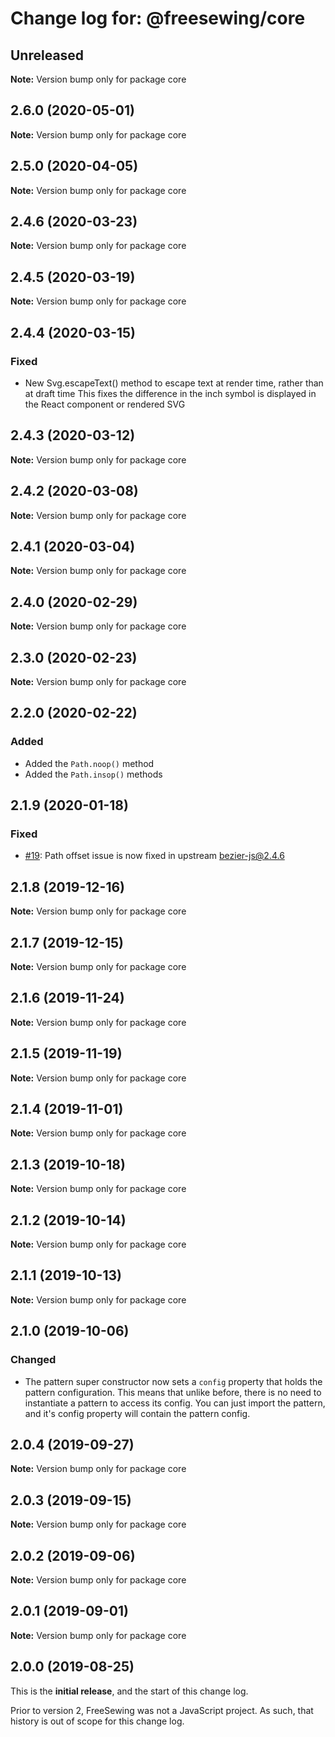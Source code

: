 # Change log for: @freesewing/core

## Unreleased

**Note:** Version bump only for package core

## 2.6.0 (2020-05-01)

**Note:** Version bump only for package core

## 2.5.0 (2020-04-05)

**Note:** Version bump only for package core

## 2.4.6 (2020-03-23)

**Note:** Version bump only for package core

## 2.4.5 (2020-03-19)

**Note:** Version bump only for package core

## 2.4.4 (2020-03-15)

### Fixed

- New Svg.escapeText() method to escape text at render time, rather than at draft time This fixes the difference in the inch symbol is displayed in the React component or rendered SVG

## 2.4.3 (2020-03-12)

**Note:** Version bump only for package core

## 2.4.2 (2020-03-08)

**Note:** Version bump only for package core

## 2.4.1 (2020-03-04)

**Note:** Version bump only for package core

## 2.4.0 (2020-02-29)

**Note:** Version bump only for package core

## 2.3.0 (2020-02-23)

**Note:** Version bump only for package core

## 2.2.0 (2020-02-22)

### Added

- Added the `Path.noop()` method
- Added the `Path.insop()` methods

## 2.1.9 (2020-01-18)

### Fixed

- [#19](https://github.com/freesewing/freesewing/issues/19): Path offset issue is now fixed in upstream bezier-js@2.4.6

## 2.1.8 (2019-12-16)

**Note:** Version bump only for package core

## 2.1.7 (2019-12-15)

**Note:** Version bump only for package core

## 2.1.6 (2019-11-24)

**Note:** Version bump only for package core

## 2.1.5 (2019-11-19)

**Note:** Version bump only for package core

## 2.1.4 (2019-11-01)

**Note:** Version bump only for package core

## 2.1.3 (2019-10-18)

**Note:** Version bump only for package core

## 2.1.2 (2019-10-14)

**Note:** Version bump only for package core

## 2.1.1 (2019-10-13)

**Note:** Version bump only for package core

## 2.1.0 (2019-10-06)

### Changed

- The pattern super constructor now sets a `config` property that holds the pattern configuration. This means that unlike before, there is no need to instantiate a pattern to access its config. You can just import the pattern, and it's config property will contain the pattern config.

## 2.0.4 (2019-09-27)

**Note:** Version bump only for package core

## 2.0.3 (2019-09-15)

**Note:** Version bump only for package core

## 2.0.2 (2019-09-06)

**Note:** Version bump only for package core

## 2.0.1 (2019-09-01)

**Note:** Version bump only for package core

## 2.0.0 (2019-08-25)

This is the **initial release**, and the start of this change log.

Prior to version 2, FreeSewing was not a JavaScript project.
As such, that history is out of scope for this change log.
